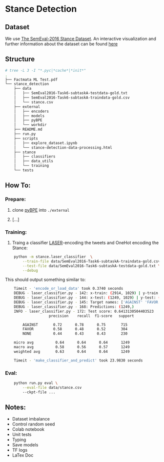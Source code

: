 # Stance Detection


## Dataset

We use [The SemEval-2016 Stance Dataset](http://www.saifmohammad.com/WebDocs/stance-data-all-annotations.zip).
An interactive visualization and further information about the dataset
can be found [here](http://www.saifmohammad.com/WebPages/StanceDataset.htm)


## Structure

```bash
# tree -L 3 -I "*.pyc|*cache*|*init*"
.
├── Factmata ML Test.pdf
└── stance_detection
    ├── data
    │   ├── SemEval2016-Task6-subtaskA-testdata-gold.txt
    │   ├── SemEval2016-Task6-subtaskA-traindata-gold.csv
    │   └── stance.csv
    ├── external
    │   ├── encoders
    │   ├── models
    │   ├── pyBPE
    │   └── workdir
    ├── README.md
    ├── run.py
    ├── scripts
    │   ├── explore_dataset.ipynb
    │   └── stance-detection-data-processing.html
    ├── stance
    │   ├── classifiers
    │   ├── data_utils
    │   └── training
    └── tests


```


## How To:

### Prepare:

1. clone [pyBPE](https://github.com/jmrf/pyBPE) into `./external`

2. [...]


### Training:

1. Traing a classifier [LASER](https://github.com/facebookresearch/LASER)-encoding
the tweets and OneHot encoding the Stance:
```bash
    python -m stance.laser_classifier  \
        --train-file data/SemEval2016-Task6-subtaskA-traindata-gold.csv \
        --test-file data/SemEval2016-Task6-subtaskA-testdata-gold.txt \
        --debug
```

This should output something similar to:
```bash
    Timeit - 'encode_or_load_data' took 0.3740 seconds
    DEBUG - laser_classifier.py - 142: x-train: (2914, 1029) | y-train: (2914,)
    DEBUG - laser_classifier.py - 144: x-test: (1249, 1029) | y-test: (1249,)
    DEBUG - laser_classifier.py - 145: Target names: ['AGAINST' 'FAVOR' 'NONE']
    DEBUG - laser_classifier.py - 168: Predictions: (1249,)
    INFO - laser_classifier.py - 172: Test score: 0.6413130504403523
                    precision    recall  f1-score   support

        AGAINST       0.72      0.78      0.75       715
        FAVOR         0.58      0.48      0.52       304
        NONE          0.44      0.43      0.43       230

    micro avg          0.64      0.64      0.64      1249
    macro avg          0.58      0.56      0.57      1249
    weighted avg       0.63      0.64      0.64      1249

    Timeit - 'make_classifier_and_predict' took 23.9830 seconds
```

### Eval:
```bash
    python run.py eval \
        --eval-file data/stance.csv
        --ckpt-file ...
```


## Notes:

* Dataset imbalance
* Control random seed
* Colab notebook
* Unit tests
* Typing
* Save models
* TF logs
* LaTex Doc
